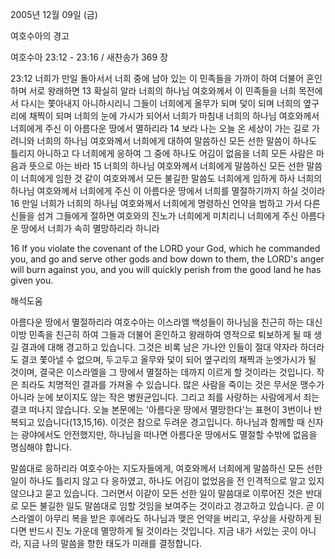 2005년 12월 09일 (금)

여호수아의 경고



여호수아 23:12 - 23:16 / 새찬송가 369 장


23:12 너희가 만일 돌아서서 너희 중에 남아 있는 이 민족들을 가까이 하여 더불어 혼인하며 서로 왕래하면 13 확실히 알라 너희의 하나님 여호와께서 이 민족들을 너희 목전에서 다시는 쫓아내지 아니하시리니 그들이 너희에게 올무가 되며 덫이 되며 너희의 옆구리에 채찍이 되며 너희의 눈에 가시가 되어서 너희가 마침내 너희의 하나님 여호와께서 너희에게 주신 이 아름다운 땅에서 멸하리라 14 보라 나는 오늘 온 세상이 가는 길로 가려니와 너희의 하나님 여호와께서 너희에게 대하여 말씀하신 모든 선한 말씀이 하나도 틀리지 아니하고 다 너희에게 응하여 그 중에 하나도 어김이 없음을 너희 모든 사람은 마음과 뜻으로 아는 바라 15 너희의 하나님 여호와께서 너희에게 말씀하신 모든 선한 말씀이 너희에게 임한 것 같이 여호와께서 모든 불길한 말씀도 너희에게 임하게 하사 너희의 하나님 여호와께서 너희에게 주신 이 아름다운 땅에서 너희를 멸절하기까지 하실 것이라 16 만일 너희가 너희의 하나님 여호와께서 너희에게 명령하신 언약을 범하고 가서 다른 신들을 섬겨 그들에게 절하면 여호와의 진노가 너희에게 미치리니 너희에게 주신 아름다운 땅에서 너희가 속히 멸망하리라 하니라 

16 If you violate the covenant of the LORD your God, which he commanded you, and go and serve other gods and bow down to them, the LORD's anger will burn against you, and you will quickly perish from the good land he has given you.

해석도움





아름다운 땅에서 멸절하리라 
여호수아는 이스라엘 백성들이 하나님을 친근히 하는 대신 이방 민족을 친근히 하여 그들과 더불어 혼인하고 왕래하여 영적으로 퇴보하게 될 때 생길 결과에 대해 경고하고 있습니다. 그것은 비록 남은 가나안 인들이 절대 약자라 하더라도 결코 쫓아낼 수 없으며, 두고두고 올무와 덫이 되어 옆구리의 채찍과 눈엣가시가 될 것이며, 결국은 이스라엘을 그 땅에서 멸절하는 데까지 이르게 할 것이라는 것입니다. 작은 죄라도 치명적인 결과를 가져올 수 있습니다. 많은 사람을 죽이는 것은 무서운 맹수가 아니라 눈에 보이지도 않는 작은 병원균입니다. 그리고 죄를 사랑하는 사람에게서 죄는 결코 떠나지 않습니다. 오늘 본문에는 '아름다운 땅에서 멸망한다'는 표현이 3번이나 반복되고 있습니다(13,15,16). 이것은 참으로 두려운 경고입니다. 하나님과 함께할 때 신자는 광야에서도 안전했지만, 하나님을 떠나면 아름다운 땅에서도 멸절할 수밖에 없음을 명심해야 합니다. 

말씀대로 응하리라 
여호수아는 지도자들에게, 여호와께서 너희에게 말씀하신 모든 선한 일이 하나도 틀리지 않고 다 응하였고, 하나도 어김이 없었음을 전 인격적으로 알고 있지 않으냐고 묻고 있습니다. 그러면서 이같이 모든 선한 일이 말씀대로 이루어진 것은 반대로 모든 불길한 일도 말씀대로 임할 것임을 보여주는 것이라고 경고하고 있습니다. 곧 이스라엘이 아무리 복을 받은 후에라도 하나님과 맺은 언약을 버리고, 우상을 사랑하게 된다면 반드시 진노 가운데 멸망하게 될 것이라는 것입니다. 지금 내가 서있는 곳이 아니라, 지금 나의 말씀을 향한 태도가 미래를 결정합니다.